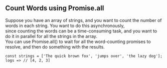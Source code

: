 ## Count Words using Promise.all
Suppose you have an array of strings, and you want to count the number of words in each string. You want to do this asynchronously,    
since counting the words can be a time-consuming task, and you want to do it in parallel for all the strings in the array.   
You can use Promise.all() to wait for all the word-counting promises to resolve, and then do something with the results.  

```
const strings = ['The quick brown fox', 'jumps over', 'the lazy dog'];
logs => // [4, 2, 3]
```

